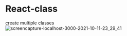 # React-class
create multiple classes
![screencapture-localhost-3000-2021-10-11-23_29_41](https://user-images.githubusercontent.com/89214910/136834877-7d3940f7-b9ab-4b79-af11-25881bc6b5af.png)

